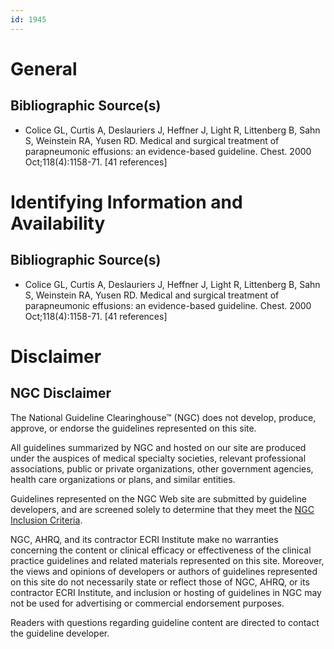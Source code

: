 ```yaml
---
id: 1945
---
```


# General

## Bibliographic Source(s)

- Colice GL, Curtis A, Deslauriers J, Heffner J, Light R, Littenberg B, Sahn S, Weinstein RA, Yusen RD. Medical and surgical treatment of parapneumonic effusions: an evidence-based guideline. Chest. 2000 Oct;118(4):1158-71. [41 references]

# Identifying Information and Availability

## Bibliographic Source(s)

- Colice GL, Curtis A, Deslauriers J, Heffner J, Light R, Littenberg B, Sahn S, Weinstein RA, Yusen RD. Medical and surgical treatment of parapneumonic effusions: an evidence-based guideline. Chest. 2000 Oct;118(4):1158-71. [41 references]

# Disclaimer

## NGC Disclaimer

The National Guideline Clearinghouse™ (NGC) does not develop, produce, approve, or endorse the guidelines represented on this site.

All guidelines summarized by NGC and hosted on our site are produced under the auspices of medical specialty societies, relevant professional associations, public or private organizations, other government agencies, health care organizations or plans, and similar entities.

Guidelines represented on the NGC Web site are submitted by guideline developers, and are screened solely to determine that they meet the [NGC Inclusion Criteria](/help-and-about/summaries/inclusion-criteria).

NGC, AHRQ, and its contractor ECRI Institute make no warranties concerning the content or clinical efficacy or effectiveness of the clinical practice guidelines and related materials represented on this site. Moreover, the views and opinions of developers or authors of guidelines represented on this site do not necessarily state or reflect those of NGC, AHRQ, or its contractor ECRI Institute, and inclusion or hosting of guidelines in NGC may not be used for advertising or commercial endorsement purposes.

Readers with questions regarding guideline content are directed to contact the guideline developer.

